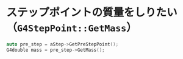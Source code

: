# ステップポイントの質量をしりたい（``G4StepPoint::GetMass``）

```cpp
auto pre_step = aStep->GetPreStepPoint();
G4double mass = pre_step->GetMass();
```
